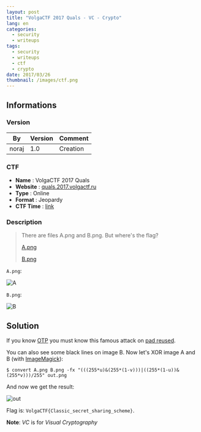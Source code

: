 ```yaml
---
layout: post
title: "VolgaCTF 2017 Quals - VC - Crypto"
lang: en
categories:
  - security
  - writeups
tags:
  - security
  - writeups
  - ctf
  - crypto
date: 2017/03/26
thumbnail: /images/ctf.png
---
```

## Informations

### Version

| By    | Version | Comment
| ---   | ---     | ---
| noraj | 1.0     | Creation

### CTF

- **Name** : VolgaCTF 2017 Quals
- **Website** : [quals.2017.volgactf.ru](https://quals.2017.volgactf.ru/)
- **Type** : Online
- **Format** : Jeopardy
- **CTF Time** : [link](https://ctftime.org/event/374)

### Description

> There are files A.png and B.png. But where's the flag?
>
> [A.png](https://quals.2017.volgactf.ru/files/lch5o23ids28n26t9fe7vov2qfclz9rp/A.png)
>
> [B.png](https://quals.2017.volgactf.ru/files/lch5o23ids28n26t9fe7vov2qfclz9rp/B.png)

`A.png`:

![A](http://i.imgur.com/Jj8s6vX.png)

`B.png`:

![B](http://i.imgur.com/gd3iCKb.png)

## Solution

If you know [OTP][1] you must know this famous attack on [pad reused][2].

[1]:https://en.wikipedia.org/wiki/One-time_pad
[2]:http://crypto.stackexchange.com/questions/59/taking-advantage-of-one-time-pad-key-reuse

You can also see some black lines on image B. Now let's XOR image A and B (with [ImageMagick][3]):

[3]:http://stackoverflow.com/questions/8504882/searching-for-a-way-to-do-bitwise-xor-on-images

```
$ convert A.png B.png -fx "(((255*u)&(255*(1-v)))|((255*(1-u))&(255*v)))/255" out.png
```

And now we get the result:

![out](http://i.imgur.com/8uwlM0o.png)

Flag is: `VolgaCTF{Classic_secret_sharing_scheme}`.

**Note**: *VC* is for *Visual Cryptography*
